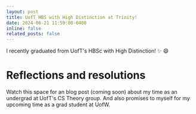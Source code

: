 ```yaml
---
layout: post
title: UofT HBS with High Distinction at Trinity!
date: 2024-06-21 11:59:00-0400
inline: false
related_posts: false
---
```


I recently graduated from UofT's HBSc with High Distinction! :sparkles: :smile:

# Reflections and resolutions

Watch this space for an blog post (coming soon) about my time as an undergrad at UofT's CS Theory group.
And also promises to myself for my upcoming time as a grad student at UofW.
